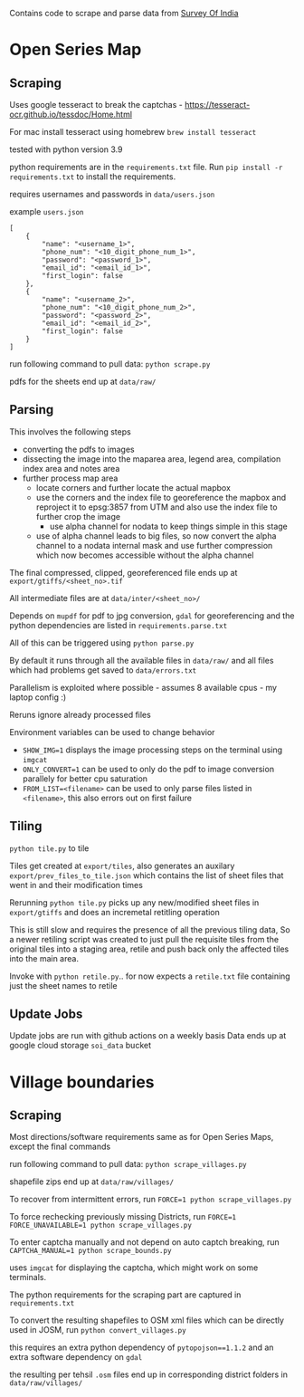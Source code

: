 
Contains code to scrape and parse data from [Survey Of India](https://onlinemaps.surveyofindia.gov.in/)

# Open Series Map

## Scraping

Uses google tesseract to break the captchas - https://tesseract-ocr.github.io/tessdoc/Home.html

For mac install tesseract using homebrew
`brew install tesseract`

tested with python version 3.9

python requirements are in the `requirements.txt` file. Run `pip install -r requirements.txt` to install the requirements.

requires usernames and passwords in `data/users.json`

example `users.json`
```
[
    {
        "name": "<username_1>",
        "phone_num": "<10_digit_phone_num_1>",
        "password": "<password_1>",
        "email_id": "<email_id_1>",
        "first_login": false
    },
    {
        "name": "<username_2>",
        "phone_num": "<10_digit_phone_num_2>",
        "password": "<password_2>",
        "email_id": "<email_id_2>",
        "first_login": false
    }
]

```

run following command to pull data:
`python scrape.py`

pdfs for the sheets end up at `data/raw/`


## Parsing

This involves the following steps
* converting the pdfs to images
* dissecting the image into the maparea area, legend area, compilation index area and notes area
* further process map area
    * locate corners and further locate the actual mapbox
    * use the corners and the index file to georeference the mapbox and reproject it to epsg:3857 from UTM 
        and also use the index file to further crop the image
       * use alpha channel for nodata to keep things simple in this stage
    * use of alpha channel leads to big files, so now convert the alpha channel to a nodata internal mask
      and use further compression which now becomes accessible without the alpha channel

The final compressed, clipped, georeferenced file ends up at `export/gtiffs/<sheet_no>.tif`

All intermediate files are at `data/inter/<sheet_no>/`

Depends on `mupdf` for pdf to jpg conversion, `gdal` for georeferencing and the python dependencies are listed in `requirements.parse.txt`

All of this can be triggered using `python parse.py`

By default it runs through all the available files in `data/raw/` and all files which had problems get saved to `data/errors.txt`

Parallelism is exploited where possible - assumes 8 available cpus - my laptop config :)

Reruns ignore already processed files

Environment variables can be used to change behavior
* `SHOW_IMG=1` displays the image processing steps on the terminal using `imgcat`
* `ONLY_CONVERT=1` can be used to only do the pdf to image conversion parallely for better cpu saturation
* `FROM_LIST=<filename>` can be used to only parse files listed in `<filename>`, this also errors out on first failure


## Tiling

`python tile.py` to tile

Tiles get created at `export/tiles`, also generates an auxilary `export/prev_files_to_tile.json` which contains the list of sheet files that went in and their modification times

Rerunning `python tile.py` picks up any new/modified sheet files in `export/gtiffs` and does an incremetal retitling operation

This is still slow and requires the presence of all the previous tiling data,
So a newer retiling script was created to just pull the requisite tiles from the original tiles into a staging area, retile and push back only the affected tiles into the main area.

Invoke with `python retile.py`.. for now expects a `retile.txt` file containing just the sheet names to retile

## Update Jobs

Update jobs are run with github actions on a weekly basis
Data ends up at google cloud storage `soi_data` bucket

# Village boundaries

## Scraping

Most directions/software requirements same as for Open Series Maps, except the final commands

run following command to pull data:
`python scrape_villages.py`

shapefile zips end up at `data/raw/villages/`

To recover from intermittent errors, run
`FORCE=1 python scrape_villages.py`

To force rechecking previously missing Districts, run
`FORCE=1 FORCE_UNAVAILABLE=1 python scrape_villages.py`

To enter captcha manually and not depend on auto captch breaking, run `CAPTCHA_MANUAL=1 python scrape_bounds.py`

uses `imgcat` for displaying the captcha, which might work on some terminals.

The python requirements for the scraping part are captured in `requirements.txt`

To convert the resulting shapefiles to OSM xml files which can be directly used in JOSM, run 
`python convert_villages.py`

this requires an extra python dependency of `pytopojson==1.1.2` and an extra software dependency on `gdal`

the resulting per tehsil `.osm` files end up in corresponding district folders in `data/raw/villages/` 


